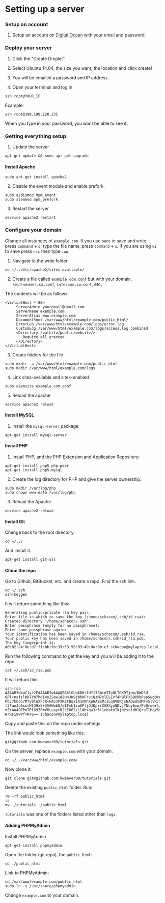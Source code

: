 # Setting up a server

### Setup an account

1. Setup an account on [Digital Ocean](https://m.do.co/c/e855b0766788) with your email and password. 


### Deploy your server

1. Click the "Create Droplet"

2. Select Ubuntu 14.04, the size you want, the location and click create!

3. You will be emailed a password and IP address.

4. Open your terminal and log in
```
ssh root@YOUR_IP
```
Example:
```
ssh root@198.199.120.231
```
When you type in your password, you wont be able to see it.


### Getting everything setup

1. Update the server
```
apt-get update && sudo apt-get upgrade
```

#### Install Apache

```
sudo apt-get install apache2
```

2. Disable the event module and enable prefork.
```
sudo a2dismod mpm_event
sudo a2enmod mpm_prefork
```

3. Restart the server
```
service apache2 restart
```

### Configure your domain

Change all instances of `example.com`. If you use `nano` to save and write, press `command` + `o`, type the file name, press `command` + `x`. If you are using `vi` to save press `esc` then type `:wq`.

1. Navigate to the write folder.
```
cd ~/../etc/apache2/sites-available/
```

2. Create a file called `example.com.conf` but with your domain. `keithweaver.ca.conf`, `intercom.io.conf`, etc.

The contents will be as follows:
```
<VirtualHost *:80> 
     ServerAdmin youremail@gmail.com
     ServerName example.com
     ServerAlias www.example.com
     DocumentRoot /var/www/html/example.com/public_html/
     ErrorLog /var/www/html/example.com/logs/error.log 
     CustomLog /var/www/html/example.com/logs/access.log combined
     <Directory /path/to/public/website/>
        Require all granted
     </Directory>
</VirtualHost>
```

3. Create folders for the file
```
sudo mkdir -p /var/www/html/example.com/public_html
sudo mkdir /var/www/html/example.com/logs
```

4. Link sites-available and sites-enabled
```
sudo a2ensite example.com.conf
```

5. Reload the apache
```
service apache2 reload
```

#### Install MySQL

1. Install the `mysql-server` package:
```
apt-get install mysql-server 
```

#### Install PHP

1. Install PHP, and the PHP Extension and Application Repository:
```
apt-get install php5 php-pear
apt-get install php5-mysql 
```

2.  Create the log directory for PHP and give the server ownership.
```
sudo mkdir /var/log/php
sudo chown www-data /var/log/php
```

3. Reload the Apache
```
service apache2 reload
```

#### Install Git

Change back to the root directory.
```
cd ~/../
```

And install it.
```
apt-get install git-all
```

#### Clone the repo

Go to Github, BitBucket, etc. and create a repo. Find the ssh link.

```
cd ~/.ssh
ssh-keygen
```

It will return something like this:
```
Generating public/private rsa key pair.
Enter file in which to save the key (/home/schacon/.ssh/id_rsa):
Created directory '/home/schacon/.ssh'.
Enter passphrase (empty for no passphrase):
Enter same passphrase again:
Your identification has been saved in /home/schacon/.ssh/id_rsa.
Your public key has been saved in /home/schacon/.ssh/id_rsa.pub.
The key fingerprint is:
d0:82:24:8e:d7:f1:bb:9b:33:53:96:93:49:da:9b:e3 schacon@mylaptop.local
```

Run the following command to get the key and you will be adding it to the repo.
```
cat ~/.ssh/id_rsa.pub
```

It will return this:
```
ssh-rsa AAAAB3NzaC1yc2EAAAABIwAAAQEAklOUpkDHrfHY17SbrmTIpNLTGK9Tjom/BWDSU
GPl+nafzlHDTYW7hdI4yZ5ew18JH4JW9jbhUFrviQzM7xlELEVf4h9lFX5QVkbPppSwg0cda3
Pbv7kOdJ/MTyBlWXFCR+HAo3FXRitBqxiX1nKhXpHAZsMciLq8V6RjsNAQwdsdMFvSlVK/7XA
t3FaoJoAsncM1Q9x5+3V0Ww68/eIFmb1zuUFljQJKprrX88XypNDvjYNby6vw/Pb0rwert/En
mZ+AW4OZPnTPI89ZPmVMLuayrD2cE86Z/il8b+gw3r3+1nKatmIkjn2so1d01QraTlMqVSsbx
NrRFi9wrf+M7Q== schacon@mylaptop.local
```

Copy and paste this on the repo under settings.

The link would look something like this:
```
git@github.com:kweaver00/tutorials.git
```

On the server, replace `example.com` with your domain:
```
cd ~/../var/www/html/example.com/
```

Now clone it:
```
git clone git@github.com:kweaver00/tutorials.git
```

Delete the existing `public_html` folder. Run:
```
rm -rf public_html
ls
mv ./tutorials ./public_html
```

`tutorials` was one of the folders listed other than `logs`.


#### Adding PHPMyAdmin

Install PHPMyAdmin
```
apt-get install phpmyadmin
```

Open the folder (git repo), the `public_html`:
```
cd ./public_html
```

Link to PHPMyAdmin:
```
cd /var/www/example.com/public_html
sudo ln -s /usr/share/phpmyadmin
```

Change `example.com` to your domain.